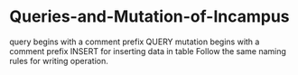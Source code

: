 # Queries-and-Mutation-of-Incampus
query begins with a comment prefix QUERY
mutation begins with a comment prefix INSERT for inserting data in table
Follow the same naming rules for writing operation. 
